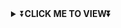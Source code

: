 <div align="center">
<details>
    <summary>⏬<b>CLICK ME TO VIEW⏬</b></summary>

  
<a href="https://bit.ly/3lC8I7t"><img src="https://www.linkpicture.com/q/LPic614d2ed1210cf676708793.png" alt="google-font" border="0"></a>
  <a  src="https://fontmeme.com/permalink/211005/637ae3b7500558dc9ef1521af68a6984.png" alt="grand-theft-auto-font" height="39" width="350" border="0"></a>

  # <u> SETUP <u>
  
[![Run on Repl.it](https://www.linkpicture.com/q/Untitled-3_10.jpg)](https://replit.com/@souravkl11/Raganork-QR)

[![Deploy](https://www.linkpicture.com/q/heroku.jpg)](https://heroku.com/deploy?template=https://github.com/bot-repo/bot-setting.git)
     

## <u> VISIT OFFICIAL WEBSITE  <u>

<a href="https://bit.ly/raganork"><img src="https://i0.wp.com/www.printinlondon.co.uk/blog/wp-content/uploads/2017/07/visit-website-button.png?ssl=1" alt="Join our group" height="50" width="150" border="0"></a>
  
<a href="https://bit.ly/3koZRGY"><img src="https://fontmeme.com/permalink/210920/2ae6399b753c4a6e4d92490e52ae17fb.png" alt="google-font" border="0"></a>

<div align="center">

        <img src="https://media.giphy.com/media/12r4pHjvAOv48o/giphy.gif" alt="GIF" width="250" height="200"/>

</p>

<div align="center">

## [![devidjohn](https://readme-typing-svg.herokuapp.com?font=Road+Rage&color=FFA500&lines=Welcome+to+devidjohn+WA+Bot+repo;Created+by+Ameer+Suhail;This+is+the+Best++Bgm+bot;With+more+features)](https://bit.ly/2VM4lxF)

 </a>

</p>

<div align="center">

 <p align="center">

<a href="#"><img title="AMEER KALLUMTHODI" src="https://img.shields.io/badge/AMEERSUHAIL-red?colorA=%23ff0000&colorB=%23017e40&style=for-the-badge"></a>

</p>

  <p align="center">

<a href="https://github.com/jineshkottarathil"><img title="Author" src="https://img.shields.io/badge/Author-jineshkottarathil/devidjohn?color=blue&style=for-the-badge&logo=whatsapp"></a>

</p>

</div>

<p align="center">

Project created by <a href="https://github.com/jineshkottarathil">jineshkottarathil</a> to make it public

    <br>

       | © |

        Reserved |

    <br> 

</p>

----

<h3 align="center">Contact Me:</h3>

<p align="center">

<a href="https://instagram.com/ameer_.su_hail?utm_medium=copy_link" target="blank"><img align="center" src="https://cdn.jsdelivr.net/npm/simple-icons@3.0.1/icons/instagram.svg" alt="kyrie.baran" height="30" width="40" /></a>

</p>

<h4 align="center">Support Video For Deploy Bot 👇:</h4>

<p align="center">

<a href="https://youtu.be/_D4ZYuUSXjs" target="blank"><img align="center" src="https://upload.wikimedia.org/wikipedia/commons/thumb/e/e1/Logo_of_YouTube_%282015-2017%29.svg/1200px-Logo_of_YouTube_%282015-2017%29.svg.png" height="45" width="90" /></a>

</p>

  

<p align="center">

<p>&nbsp;<img align="center" src="https://github-readme-stats.vercel.app/api?username=jineshkottarathil&show_icons=true&theme=dark&locale=en" alt="jineshkottarathil" /></p>

<p><img align="center" src="https://github-readme-streak-stats.herokuapp.com/?user=jineshkottarathil&theme=dark" alt="jineshkottarathil" /></p>

</p>

##

  <h3 align="center">📢 Support Group 1:</h3>

<p align="center">

Click WA logo to Join Support Group 👇

    <br>

<br>

  <a href="https://chat.whatsapp.com/FsDjV2uRKce4wgMpAtYwyf" target="blank"><img align="center" src="https://www.linkpicture.com/q/image-removebg-preview-9_2.png" alt="kyrie.baran" height="200" width="300" /></a>

</p>

## 

  <h3 align="center">📢 Support Group 2:</h3>

<p align="center">

Click devidjohn logo to Join Support Group 2👇

    <br>

<br>

  <a href="https://chat.whatsapp.com/BLdaoLVnX6jFnkKHFjLbH6" target="blank"><img align="center" src="https://i.hizliresim.com/pce1372.png" alt="kyrie.baran" height="200" width="200" /></a>

</p>

    

## Setup

<div align="center">

  ### Simple Method

  

[![Run on Repl.it](https://www.linkpicture.com/q/Untitled-3_10.jpg)](https://replit.com/@devidjohncreator/devidjohn-QR)

[![Deploy](https://www.linkpicture.com/q/heroku.jpg)](https://heroku.com/deploy?template=https://github.com/jineshkottarathil/devidjohn.git)

     </div>

<br>

<br >

 

<div align="center">

 [![Run on Repl.it](https://github.com/Platane/snk/raw/output/github-contribution-grid-snake.svg)](https://bit.ly/2XqQKMU)

 

 <div align="left">

  

  If Repl.it not working Try Termux for Qr scanning.Just Copy this Link Below in Termux

```bash <(curl -L https://t.ly/tHxh)```

            

### The Hard Method

```js

GET QR

$ apt update

$ apt install nodejs --fix-missing

$ pkg install git

$ git clone https://github.com/jineshkottarathil/devidjohn

$ cd devidjohn

$ chmod +x *

$ npm install @adiwajshing/baileys

$ npm install chalk

$ node qr.js

```

      

```js

SETUP

$ git clone https://github.com/jineshkottarathil/devidjohn

$ cd devidjohn

$ chmod +x *

$ npm i

$ node qr.js

   // scan the qr using whatsapp web on your phone

$ node bot.js

```

### ⚠️ Warning! 

```

Due to Whatsapp bot; Your WhatsApp account may be banned.

This is an open source project, you are responsible for everything you do. 

Absolutely, devidjohn executives do not accept responsibility.

By establishing the devidjohn, you are deemed to have accepted these responsibilities.

```

## Developers

  <div align="center">

    

  [![jineshkottarathil](https://github.com/jineshkottarathil.png?size=100)](https://github.com/jineshkottarathil) | [![saidalisaid2](https://github.com/saidalisaid2.png?size=100)](https://github.com/saidalisaid2) | [![Souravkl11](https://github.com/souravkl11.png?size=100)](https://github.com/souravkl11) 

----|----|----

[Ameer Suhail](https://github.com/jineshkottarathil) | [saidalisaid2](https://github.com/saidalisaid2) | [Souravkl11](https://github.com/souravkl11/Raganork)

Base, Bug Fixes, Modules | Bug Fixes, Modules | Bug fixes, ideas

  </div>

## Contributors

`Ameer Suhail`

`Afnanplk`

`Cyberchekuthan`

`Farhan-Dqz`

`Saidalisaid`

`Souravkl11`

        

        

## License

This project is protected by `GNU General Public Licence v3.0` license.

### Disclaimer

`WhatsApp` name, its variations and the logo are registered trademarks of Facebook. We have nothing to do with the registered trademark,
,
